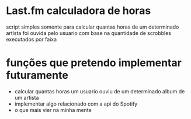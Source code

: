 # Last.fm calculadora de horas
script simples somente para calcular quantas horas de um determinado artista foi ouvida pelo usuario com base na quantidade de scrobbles executados por faixa

# funções que pretendo implementar futuramente
- calcular quantas horas um usuario ouviu de um determinado album de um artista
- implementar algo relacionado com a api do Spotify
- o que mais vier na minha mente
